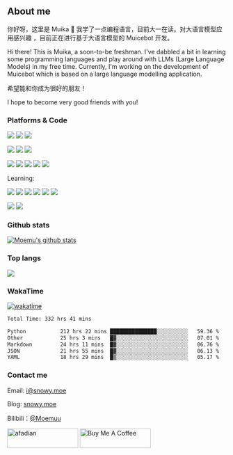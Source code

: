 ## About me

你好呀，这里是 Muika 💜 我学了一点编程语言，目前大一在读。对大语言模型应用感兴趣 ，目前正在进行基于大语言模型的 Muicebot 开发。

Hi there! This is Muika, a soon-to-be freshman. I've dabbled a bit in learning some programming languages and play around with LLMs (Large Language Models) in my free time. Currently, I'm working on the development of Muicebot which is based on a large language modelling application.

希望能和你成为很好的朋友！

I hope to become very good friends with you!

### Platforms & Code

![](https://img.shields.io/badge/Windows-11-2376bc?style=for-the-badge&logo=Windows&logoColor=ffffff)
![](https://img.shields.io/badge/Ubuntu-24.04_LTS-e95420?style=for-the-badge&logo=Ubuntu)
![](https://img.shields.io/badge/Android-15-34a853?style=for-the-badge&logo=Android)

![](https://img.shields.io/badge/IDE-Visual%20Studio%20Code-blue?style=for-the-badge&logo=visual-studio-code&logoColor=ffffff)
![](https://img.shields.io/badge/IDE-WebStrom-007dfe?style=for-the-badge&logo=WebStrom&logoColor=white)
![](https://img.shields.io/badge/IDE-IDEA-000000?style=for-the-badge&logo=WebStrom&logoColor=white)

![](https://img.shields.io/badge/-The_C-A8B9CC?style=for-the-badge&logo=C&logoColor=white)
![](https://img.shields.io/badge/python-3776ab?style=for-the-badge&logo=python&logoColor=white)
![](https://img.shields.io/badge/-HTML5-E34F26?style=for-the-badge&logo=html5&logoColor=white)
![](https://img.shields.io/badge/-CSS3-1572B6?style=for-the-badge&logo=css3&logoColor=white)
![](https://img.shields.io/badge/-JavaScript-f7e018?style=for-the-badge&logo=javascript&logoColor=white)

Learning:

![](https://img.shields.io/badge/-C%2B%2B-00599C?style=for-the-badge&logo=C%2B%2B&logoColor=white)
![](https://img.shields.io/badge/-Go-00ADD8?style=for-the-badge&logo=Go&logoColor=white)
![](https://img.shields.io/badge/-Java-ff6b08?style=for-the-badge&logo=coffeescript&logoColor=white)
![](https://img.shields.io/badge/-PHP-777BB4?style=for-the-badge&logo=PHP&logoColor=white)
![](https://img.shields.io/badge/-Vue.js-4FC08D?style=for-the-badge&logo=Vue.js&logoColor=white)
![](https://img.shields.io/badge/TypeScript-4FC08D?style=for-the-badge&logo=TypeScript&labelColor=white&color=%233178C6)

![](https://img.shields.io/badge/-Docker-2496ED?style=for-the-badge&logo=Docker&logoColor=white)
![](https://img.shields.io/badge/-MySQL-4479A1?style=for-the-badge&logo=MySQL&logoColor=white)


### Github stats

[![Moemu's github stats](https://github-readme-stats.vercel.app/api?username=Moemu&show_icons=true&show=reviews,discussions_started,discussions_answered,prs_merged,prs_merged_percentage)](https://github.com/anuraghazra/github-readme-stats)

### Top langs
[![](https://github-readme-stats.vercel.app/api/top-langs/?username=Moemu&layout=compact)](https://github.com/anuraghazra/github-readme-stats)

### WakaTime

[![wakatime](https://wakatime.com/badge/user/637d5886-8b47-4b82-9264-3b3b9d6add67.svg)](https://wakatime.com/@637d5886-8b47-4b82-9264-3b3b9d6add67)

<!--START_SECTION:waka-->

```txt
Total Time: 332 hrs 41 mins

Python           212 hrs 22 mins ███████████████░░░░░░░░░░   59.36 %
Other            25 hrs 3 mins   █▓░░░░░░░░░░░░░░░░░░░░░░░   07.01 %
Markdown         24 hrs 11 mins  █▓░░░░░░░░░░░░░░░░░░░░░░░   06.76 %
JSON             21 hrs 55 mins  █▓░░░░░░░░░░░░░░░░░░░░░░░   06.13 %
YAML             18 hrs 29 mins  █▒░░░░░░░░░░░░░░░░░░░░░░░   05.17 %
```

<!--END_SECTION:waka-->

### Contact me

Email: [i@snowy.moe](mailto:i@snowy.moe)

Blog: [snowy.moe](https://blog.snowy.moe/)

Bilibili：[@Moemuu](https://space.bilibili.com/97020216)



<a href="https://www.afdian.com/a/Moemu" target="_blank"><img src="https://pic1.afdiancdn.com/static/img/welcome/button-sponsorme.png" alt="afadian" style="height: 45px !important;width: 163px !important;"></a>
<a href="https://www.buymeacoffee.com/Moemu" target="_blank"><img src="https://cdn.buymeacoffee.com/buttons/v2/default-yellow.png" alt="Buy Me A Coffee" style="height: 45px !important;width: 163px !important;" ></a>
